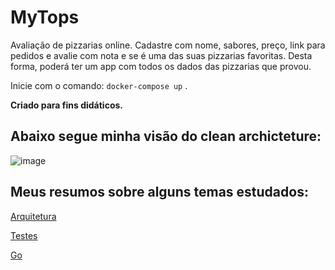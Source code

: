 # MyTops

Avaliação de pizzarias online. Cadastre com nome, sabores, preço, link para pedidos e avalie com nota e se é uma das suas pizzarias favoritas. Desta forma, poderá ter um app com todos os dados das pizzarias que provou.

Inicie com o comando: `docker-compose up` .


**Criado para fins didáticos.**


## Abaixo segue minha visão do clean archicteture:
![image](https://user-images.githubusercontent.com/98241492/209588324-ae03b527-1b5e-43d7-8806-548631127087.png)

## Meus resumos sobre alguns temas estudados:

[Arquitetura](https://www.notion.so/joanavidon/Arquitetura-Design-4b201c3dec7441d580356a6f415aea01)

[Testes](https://www.notion.so/joanavidon/Testes-de-Unidade-042de52263024548b03508d9671353f7)

[Go](https://www.notion.so/joanavidon/Go-150fab3ab8fc4d60a58a025e28d97051)
